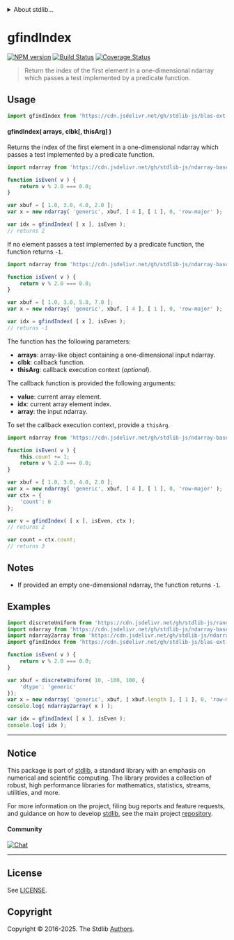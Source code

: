 <!--

@license Apache-2.0

Copyright (c) 2025 The Stdlib Authors.

Licensed under the Apache License, Version 2.0 (the "License");
you may not use this file except in compliance with the License.
You may obtain a copy of the License at

   http://www.apache.org/licenses/LICENSE-2.0

Unless required by applicable law or agreed to in writing, software
distributed under the License is distributed on an "AS IS" BASIS,
WITHOUT WARRANTIES OR CONDITIONS OF ANY KIND, either express or implied.
See the License for the specific language governing permissions and
limitations under the License.

-->


<details>
  <summary>
    About stdlib...
  </summary>
  <p>We believe in a future in which the web is a preferred environment for numerical computation. To help realize this future, we've built stdlib. stdlib is a standard library, with an emphasis on numerical and scientific computation, written in JavaScript (and C) for execution in browsers and in Node.js.</p>
  <p>The library is fully decomposable, being architected in such a way that you can swap out and mix and match APIs and functionality to cater to your exact preferences and use cases.</p>
  <p>When you use stdlib, you can be absolutely certain that you are using the most thorough, rigorous, well-written, studied, documented, tested, measured, and high-quality code out there.</p>
  <p>To join us in bringing numerical computing to the web, get started by checking us out on <a href="https://github.com/stdlib-js/stdlib">GitHub</a>, and please consider <a href="https://opencollective.com/stdlib">financially supporting stdlib</a>. We greatly appreciate your continued support!</p>
</details>

# gfindIndex

[![NPM version][npm-image]][npm-url] [![Build Status][test-image]][test-url] [![Coverage Status][coverage-image]][coverage-url] <!-- [![dependencies][dependencies-image]][dependencies-url] -->

> Return the index of the first element in a one-dimensional ndarray which passes a test implemented by a predicate function.

<section class="intro">

</section>

<!-- /.intro -->



<section class="usage">

## Usage

```javascript
import gfindIndex from 'https://cdn.jsdelivr.net/gh/stdlib-js/blas-ext-base-ndarray-gfind-index@deno/mod.js';
```

#### gfindIndex( arrays, clbk\[, thisArg] )

Returns the index of the first element in a one-dimensional ndarray which passes a test implemented by a predicate function.

```javascript
import ndarray from 'https://cdn.jsdelivr.net/gh/stdlib-js/ndarray-base-ctor@deno/mod.js';

function isEven( v ) {
    return v % 2.0 === 0.0;
}

var xbuf = [ 1.0, 3.0, 4.0, 2.0 ];
var x = new ndarray( 'generic', xbuf, [ 4 ], [ 1 ], 0, 'row-major' );

var idx = gfindIndex( [ x ], isEven );
// returns 2
```

If no element passes a test implemented by a predicate function, the function returns `-1`.

```javascript
import ndarray from 'https://cdn.jsdelivr.net/gh/stdlib-js/ndarray-base-ctor@deno/mod.js';

function isEven( v ) {
    return v % 2.0 === 0.0;
}

var xbuf = [ 1.0, 3.0, 5.0, 7.0 ];
var x = new ndarray( 'generic', xbuf, [ 4 ], [ 1 ], 0, 'row-major' );

var idx = gfindIndex( [ x ], isEven );
// returns -1
```

The function has the following parameters:

-   **arrays**: array-like object containing a one-dimensional input ndarray.
-   **clbk**: callback function.
-   **thisArg**: callback execution context (_optional_).

The callback function is provided the following arguments:

-   **value**: current array element.
-   **idx**: current array element index.
-   **array**: the input ndarray.

To set the callback execution context, provide a `thisArg`.

```javascript
import ndarray from 'https://cdn.jsdelivr.net/gh/stdlib-js/ndarray-base-ctor@deno/mod.js';

function isEven( v ) {
    this.count += 1;
    return v % 2.0 === 0.0;
}

var xbuf = [ 1.0, 3.0, 4.0, 2.0 ];
var x = new ndarray( 'generic', xbuf, [ 4 ], [ 1 ], 0, 'row-major' );
var ctx = {
    'count': 0
};

var v = gfindIndex( [ x ], isEven, ctx );
// returns 2

var count = ctx.count;
// returns 3
```

</section>

<!-- /.usage -->

<section class="notes">

## Notes

-   If provided an empty one-dimensional ndarray, the function returns `-1`.

</section>

<!-- /.notes -->

<section class="examples">

## Examples

<!-- eslint no-undef: "error" -->

```javascript
import discreteUniform from 'https://cdn.jsdelivr.net/gh/stdlib-js/random-array-discrete-uniform@deno/mod.js';
import ndarray from 'https://cdn.jsdelivr.net/gh/stdlib-js/ndarray-base-ctor@deno/mod.js';
import ndarray2array from 'https://cdn.jsdelivr.net/gh/stdlib-js/ndarray-to-array@deno/mod.js';
import gfindIndex from 'https://cdn.jsdelivr.net/gh/stdlib-js/blas-ext-base-ndarray-gfind-index@deno/mod.js';

function isEven( v ) {
    return v % 2.0 === 0.0;
}

var xbuf = discreteUniform( 10, -100, 100, {
    'dtype': 'generic'
});
var x = new ndarray( 'generic', xbuf, [ xbuf.length ], [ 1 ], 0, 'row-major' );
console.log( ndarray2array( x ) );

var idx = gfindIndex( [ x ], isEven );
console.log( idx );
```

</section>

<!-- /.examples -->

<!-- Section for related `stdlib` packages. Do not manually edit this section, as it is automatically populated. -->

<section class="related">

</section>

<!-- /.related -->

<!-- Section for all links. Make sure to keep an empty line after the `section` element and another before the `/section` close. -->


<section class="main-repo" >

* * *

## Notice

This package is part of [stdlib][stdlib], a standard library with an emphasis on numerical and scientific computing. The library provides a collection of robust, high performance libraries for mathematics, statistics, streams, utilities, and more.

For more information on the project, filing bug reports and feature requests, and guidance on how to develop [stdlib][stdlib], see the main project [repository][stdlib].

#### Community

[![Chat][chat-image]][chat-url]

---

## License

See [LICENSE][stdlib-license].


## Copyright

Copyright &copy; 2016-2025. The Stdlib [Authors][stdlib-authors].

</section>

<!-- /.stdlib -->

<!-- Section for all links. Make sure to keep an empty line after the `section` element and another before the `/section` close. -->

<section class="links">

[npm-image]: http://img.shields.io/npm/v/@stdlib/blas-ext-base-ndarray-gfind-index.svg
[npm-url]: https://npmjs.org/package/@stdlib/blas-ext-base-ndarray-gfind-index

[test-image]: https://github.com/stdlib-js/blas-ext-base-ndarray-gfind-index/actions/workflows/test.yml/badge.svg?branch=main
[test-url]: https://github.com/stdlib-js/blas-ext-base-ndarray-gfind-index/actions/workflows/test.yml?query=branch:main

[coverage-image]: https://img.shields.io/codecov/c/github/stdlib-js/blas-ext-base-ndarray-gfind-index/main.svg
[coverage-url]: https://codecov.io/github/stdlib-js/blas-ext-base-ndarray-gfind-index?branch=main

<!--

[dependencies-image]: https://img.shields.io/david/stdlib-js/blas-ext-base-ndarray-gfind-index.svg
[dependencies-url]: https://david-dm.org/stdlib-js/blas-ext-base-ndarray-gfind-index/main

-->

[chat-image]: https://img.shields.io/gitter/room/stdlib-js/stdlib.svg
[chat-url]: https://app.gitter.im/#/room/#stdlib-js_stdlib:gitter.im

[stdlib]: https://github.com/stdlib-js/stdlib

[stdlib-authors]: https://github.com/stdlib-js/stdlib/graphs/contributors

[umd]: https://github.com/umdjs/umd
[es-module]: https://developer.mozilla.org/en-US/docs/Web/JavaScript/Guide/Modules

[deno-url]: https://github.com/stdlib-js/blas-ext-base-ndarray-gfind-index/tree/deno
[deno-readme]: https://github.com/stdlib-js/blas-ext-base-ndarray-gfind-index/blob/deno/README.md
[umd-url]: https://github.com/stdlib-js/blas-ext-base-ndarray-gfind-index/tree/umd
[umd-readme]: https://github.com/stdlib-js/blas-ext-base-ndarray-gfind-index/blob/umd/README.md
[esm-url]: https://github.com/stdlib-js/blas-ext-base-ndarray-gfind-index/tree/esm
[esm-readme]: https://github.com/stdlib-js/blas-ext-base-ndarray-gfind-index/blob/esm/README.md
[branches-url]: https://github.com/stdlib-js/blas-ext-base-ndarray-gfind-index/blob/main/branches.md

[stdlib-license]: https://raw.githubusercontent.com/stdlib-js/blas-ext-base-ndarray-gfind-index/main/LICENSE

</section>

<!-- /.links -->
